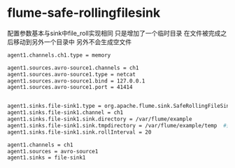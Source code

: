 flume-safe-rollingfilesink
==========================
配置参数基本与sink中file_roll实现相同 只是增加了一个临时目录 在文件被完成之后移动到另外一个目录中 另外不会生成空文件

```sh
agent1.channels.ch1.type = memory

agent1.sources.avro-source1.channels = ch1
agent1.sources.avro-source1.type = netcat
agent1.sources.avro-source1.bind = 127.0.0.1
agent1.sources.avro-source1.port = 41414


agent1.sinks.file-sink1.type = org.apache.flume.sink.SafeRollingFileSink #这里指定Sink的全限定名
agent1.sinks.file-sink1.channel = ch1
agent1.sinks.file-sink1.sink.directory = /var/flume/example
agent1.sinks.file-sink1.sink.tmpdirectory = /var/flume/example/temp	 #这里指文件的临时目录
agent1.sinks.file-sink1.sink.rollInterval = 20

agent1.channels = ch1
agent1.sources = avro-source1
agent1.sinks = file-sink1
```

